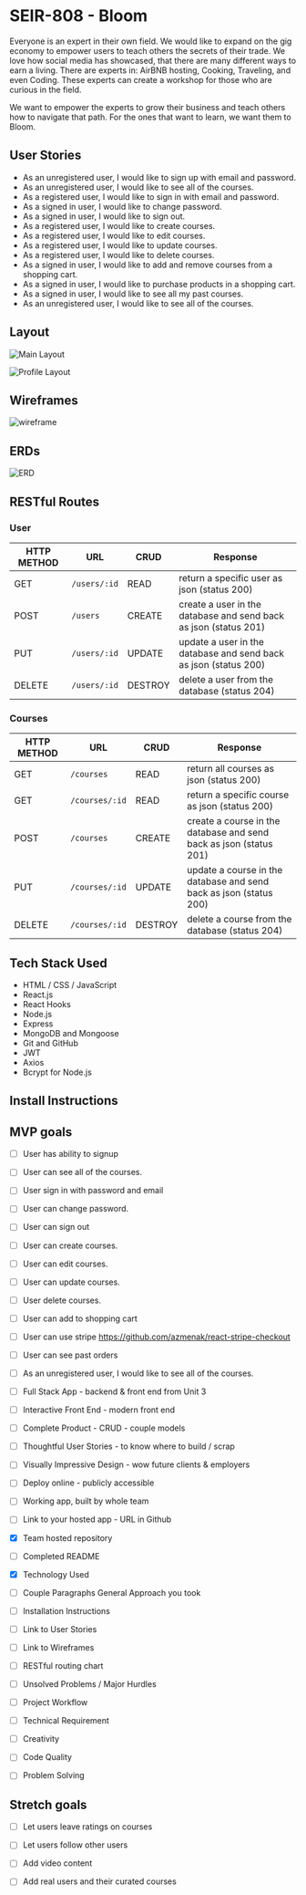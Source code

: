 # SEIR-808 - Bloom

Everyone is an expert in their own field.  We would like to expand on the gig economy to empower users to teach others the secrets of their trade.  We love how social media has showcased, that there are many different ways to earn a living.  There are experts in: AirBNB hosting, Cooking, Traveling, and even Coding. These experts can create a workshop for those who are curious in the field.

We want to empower the experts to grow their business and teach others how to navigate that path.  For the ones that want to learn, we want them to Bloom.

## User Stories

* As an unregistered user, I would like to sign up with email and password.
* As an unregistered user, I would like to see all of the courses.
* As a registered user, I would like to sign in with email and password.
* As a signed in user, I would like to change password.
* As a signed in user, I would like to sign out.
* As a registered user, I would like to create courses.
* As a registered user, I would like to edit courses.
* As a registered user, I would like to update courses.
* As a registered user, I would like to delete courses.
* As a signed in user, I would like to add and remove courses from a shopping cart.
* As a signed in user, I would like to purchase products in a shopping cart. 
* As a signed in user, I would like to see all my past courses.
* As an unregistered user, I would like to see all of the courses.

## Layout
![Main Layout](/img/mainlayout.png)

![Profile Layout](/img/profilelayout.png)

## Wireframes
![wireframe](/img/route.png)

## ERDs
![ERD](/img/ERD.png)

## RESTful Routes

### User
| HTTP METHOD | URL              | CRUD    | Response                              |
| ----------- | ---------------- | ------- | ------------------------------------- |
| GET | `/users/:id` | READ | return a specific user as json (status 200) |
| POST | `/users` | CREATE | create a user in the database and send back as json (status 201) |
| PUT | `/users/:id` | UPDATE | update a user in the database and send back as json (status 200) |
| DELETE | `/users/:id` | DESTROY | delete a user from the database (status 204) |


### Courses
| HTTP METHOD | URL              | CRUD    | Response                              |
| ----------- | ---------------- | ------- | ------------------------------------- |
| GET | `/courses` | READ | return all courses as json (status 200) |
| GET | `/courses/:id` | READ | return a specific course as json (status 200) |
| POST | `/courses` | CREATE | create a course in the database and send back as json (status 201) |
| PUT | `/courses/:id` | UPDATE | update a course in the database and send back as json (status 200) |
| DELETE | `/courses/:id` | DESTROY | delete a course from the database (status 204) |

## Tech Stack Used
- HTML / CSS / JavaScript
- React.js
- React Hooks
- Node.js
- Express
- MongoDB and Mongoose
- Git and GitHub
- JWT
- Axios
- Bcrypt for Node.js

## Install Instructions


## MVP goals

* [ ] User has ability to signup
* [ ] User can see all of the courses.

* [ ] User sign in with password and email
* [ ] User can change password.
* [ ] User can sign out

* [ ] User can create courses.
* [ ] User can edit courses.
* [ ] User can update courses.
* [ ] User delete courses.

* [ ] User can add to shopping cart
* [ ] User can use stripe https://github.com/azmenak/react-stripe-checkout
* [ ] User can see past orders
* [ ] As an unregistered user, I would like to see all of the courses.

* [ ] Full Stack App - backend & front end from Unit 3
* [ ] Interactive Front End - modern front end
* [ ] Complete Product - CRUD - couple models
* [ ] Thoughtful User Stories - to know where to build / scrap
* [ ] Visually Impressive Design - wow future clients & employers
* [ ] Deploy online - publicly accessible

* [ ] Working app, built by whole team
* [ ] Link to your hosted app - URL in Github
* [X] Team hosted repository

* [ ] Completed README
* [X] Technology Used
* [ ] Couple Paragraphs General Approach you took
* [ ] Installation Instructions
* [ ] Link to User Stories
* [ ] Link to Wireframes
* [ ] RESTful routing chart
* [ ] Unsolved Problems / Major Hurdles

* [ ] Project Workflow
* [ ] Technical Requirement
* [ ] Creativity
* [ ] Code Quality
* [ ] Problem Solving


## Stretch goals

* [ ] Let users leave ratings on courses
* [ ] Let users follow other users
* [ ] Add video content
* [ ] Add real users and their curated courses




